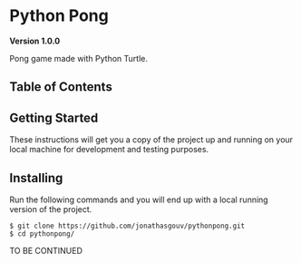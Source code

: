 # Python Pong
**Version 1.0.0**

Pong game made with Python Turtle.

## Table of Contents

## Getting Started
These instructions will get you a copy of the project up and running on your local machine for development and testing purposes.

## Installing
Run the following commands and you will end up with a local running version of the project.
```
$ git clone https://github.com/jonathasgouv/pythonpong.git
$ cd pythonpong/
```

TO BE CONTINUED
